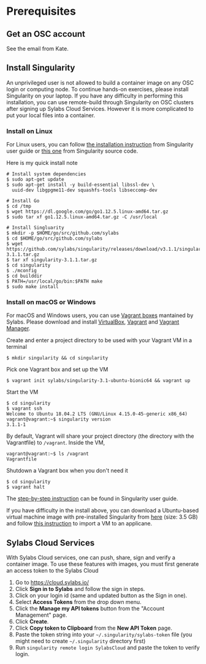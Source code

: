 # Prerequisites
## Get an OSC account
See the email from Kate.

## Install Singularity
An unprivileged user is not allowed to build a container image on any OSC login
or computing node. To continue hands-on exercises, please install Singularity
on your laptop. If you have any difficulty in performing this installation, you
can use remote-build through Singularity on OSC clusters after signing up
Sylabs Cloud Services. However it is more complicated to put your local files
into a container.
### Install on Linux
For Linux users, you can follow [the installation
instruction](https://www.sylabs.io/guides/3.1/user-guide/installation.html#install-on-linux)
from Singularity user guide or [this
one](https://github.com/sylabs/singularity/blob/master/INSTALL.md) from
Singularity source code.

Here is my quick install note
```shell
# Install system dependencies
$ sudo apt-get update 
$ sudo apt-get install -y build-essential libssl-dev \
  uuid-dev libgpgme11-dev squashfs-tools libseccomp-dev

# Install Go
$ cd /tmp
$ wget https://dl.google.com/go/go1.12.5.linux-amd64.tar.gz
$ sudo tar xf go1.12.5.linux-amd64.tar.gz -C /usr/local

# Install Singluarity
$ mkdir -p $HOME/go/src/github.com/sylabs
$ cd $HOME/go/src/github.com/sylabs
$ wget https://github.com/sylabs/singularity/releases/download/v3.1.1/singularity-3.1.1.tar.gz
$ tar xf singularity-3.1.1.tar.gz
$ cd singularity
$ ./mconfig
$ cd builddir
$ PATH=/usr/local/go/bin:$PATH make
$ sudo make install
```


### Install on macOS or Windows
For macOS and Windows users, you can use [Vagrant
boxes](https://app.vagrantup.com/sylabs) mantained by Sylabs. Please download
and install [VirtualBox](https://www.virtualbox.org/wiki/Downloads),
[Vagrant](https://www.vagrantup.com/downloads.html) and [Vagrant
Manager](http://vagrantmanager.com/downloads/). 

Create and enter a project directory to be used with your Vagrant VM in a terminal
```shell
$ mkdir singularity && cd singularity
```
Pick one Vagrant box and set up the VM
```shell
$ vagrant init sylabs/singularity-3.1-ubuntu-bionic64 && vagrant up
```
Start the VM
```shell
$ cd singularity
$ vagrant ssh
Welcome to Ubuntu 18.04.2 LTS (GNU/Linux 4.15.0-45-generic x86_64)
vagrant@vagrant:~$ singularity version
3.1.1-1
```
By default, Vagrant will share your project directory (the directory with the
Vagrantfile) to `/vagrant`. Inside the VM,
```shell
vagrant@vagrant:~$ ls /vagrant
Vagrantfile
```

Shutdown a Vagrant box when you don't need it
```shell
$ cd singularity
$ vagrant halt
```

The [step-by-step
instruction](https://www.sylabs.io/guides/3.1/user-guide/installation.html#install-on-windows-or-mac)
can be found in Singularity user guide.

If you have difficulty in the install above, you can download a Ubuntu-based
virtual machine image with pre-installed Singularity from
[here](https://osu.box.com/s/miw48fpllegnx41skwbmo0veokc2bhza) (size: 3.5 GB)
and follow [this
instruction](https://docs.oracle.com/cd/E26217_01/E26796/html/qs-import-vm.html)
to import a VM to an applicane.

## Sylabs Cloud Services
With Sylabs Cloud services, one can push, share, sign and verify a container image.
To use these features with images, you must first generate an access token to
the Sylabs Cloud

1. Go to https://cloud.sylabs.io/
2. Click __Sign in to Sylabs__ and follow the sign in steps.
3. Click on your login id (same and updated button as the Sign in one).
4. Select __Access Tokens__ from the drop down menu.
5. Click the __Manage my API tokens__ button from the "Account Management" page.
6. Click __Create__.
7. Click __Copy token to Clipboard__ from the __New API Token__ page.
8. Paste the token string into your `~/.singularity/sylabs-token` file (you might need to create `~/.singularity` directory first) 
9. Run `singularity remote login SylabsCloud` and paste the token to verify login.
